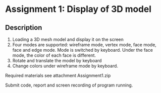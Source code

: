 # Assignment 1: Display of 3D model

## Description

1. Loading a 3D mesh model and display it on the screen
2. Four modes are supported: wireframe mode, vertex mode, face mode, face and edge mode.  Mode is switched by keyboard. Under the face mode, the color of each face is different.
3. Rotate and translate the model by keyboard
4. Change colors under wireframe mode by keyboard.

Required materials see attachment Assignment1.zip

Submit code, report and screen recording of program running.
